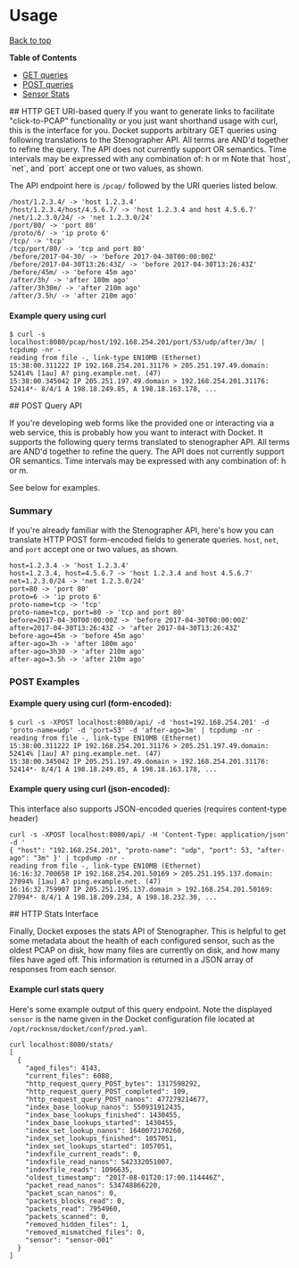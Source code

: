 # Usage

[Back to top](README.md)

**Table of Contents**
- [GET queries](#get)
- [POST queries](#post)
- [Sensor Stats](#stats)

<a name="get" />
## HTTP GET URI-based query
If you want to generate links to facilitate "click-to-PCAP" functionality or you
just want shorthand usage with curl, this is the interface for you. Docket
supports arbitrary GET queries using following translations to the Stenographer
API. All terms are AND'd together to refine the query. The API does not
currently support OR semantics. Time intervals may be expressed with any
combination of: h or m
Note that `host`, `net`, and `port` accept one or two values, as shown.

The API endpoint here is `/pcap/` followed by the URI
 queries listed below.

```
/host/1.2.3.4/ -> 'host 1.2.3.4'
/host/1.2.3.4/host/4.5.6.7/ -> 'host 1.2.3.4 and host 4.5.6.7'
/net/1.2.3.0/24/ -> 'net 1.2.3.0/24'
/port/80/ -> 'port 80'
/proto/6/ -> 'ip proto 6'
/tcp/ -> 'tcp'
/tcp/port/80/ -> 'tcp and port 80'
/before/2017-04-30/ -> 'before 2017-04-30T00:00:00Z'
/before/2017-04-30T13:26:43Z/ -> 'before 2017-04-30T13:26:43Z'
/before/45m/ -> 'before 45m ago'
/after/3h/ -> 'after 180m ago'
/after/3h30m/ -> 'after 210m ago'
/after/3.5h/ -> 'after 210m ago'
```

#### Example query using curl
```
$ curl -s localhost:8080/pcap/host/192.168.254.201/port/53/udp/after/3m/ | tcpdump -nr -
reading from file -, link-type EN10MB (Ethernet)
15:38:00.311222 IP 192.168.254.201.31176 > 205.251.197.49.domain: 52414% [1au] A? ping.example.net. (47)
15:38:00.345042 IP 205.251.197.49.domain > 192.168.254.201.31176: 52414*- 8/4/1 A 198.18.249.85, A 198.18.163.178, ...
```

<a name="post" />
## POST Query API

If you're developing web forms like the provided one or interacting via a web
service, this is probably how you want to interact with Docket. It supports the
following query terms translated to stenographer API. All terms are AND'd
together to refine the query. The API does not currently support OR semantics.
Time intervals may be expressed with any combination of: h or m.

See below for examples.

### Summary

If you're already familiar with the Stenographer API, here's how you can
translate HTTP POST form-encoded fields to generate queries. `host`, `net`, and
`port` accept one or two values, as shown.

```
host=1.2.3.4 -> 'host 1.2.3.4'
host=1.2.3.4, host=4.5.6.7 -> 'host 1.2.3.4 and host 4.5.6.7'
net=1.2.3.0/24 -> 'net 1.2.3.0/24'
port=80 -> 'port 80'
proto=6 -> 'ip proto 6'
proto-name=tcp -> 'tcp'
proto-name=tcp, port=80 -> 'tcp and port 80'
before=2017-04-30T00:00:00Z -> 'before 2017-04-30T00:00:00Z'
after=2017-04-30T13:26:43Z -> 'after 2017-04-30T13:26:43Z'
before-ago=45m -> 'before 45m ago'
after-ago=3h -> 'after 180m ago'
after-ago=3h30 -> 'after 210m ago'
after-ago=3.5h -> 'after 210m ago'
```

### POST Examples

#### Example query using curl (form-encoded):
```
$ curl -s -XPOST localhost:8080/api/ -d 'host=192.168.254.201' -d 'proto-name=udp' -d 'port=53' -d 'after-ago=3m' | tcpdump -nr -
reading from file -, link-type EN10MB (Ethernet)
15:38:00.311222 IP 192.168.254.201.31176 > 205.251.197.49.domain: 52414% [1au] A? ping.example.net. (47)
15:38:00.345042 IP 205.251.197.49.domain > 192.168.254.201.31176: 52414*- 8/4/1 A 198.18.249.85, A 198.18.163.178, ...
```
#### Example query using curl (json-encoded):

This interface also supports JSON-encoded queries (requires content-type header)

```
curl -s -XPOST localhost:8080/api/ -H 'Content-Type: application/json' -d '
{ "host": "192.168.254.201", "proto-name": "udp", "port": 53, "after-ago": "3m" }' | tcpdump -nr -
reading from file -, link-type EN10MB (Ethernet)
16:16:32.700658 IP 192.168.254.201.50169 > 205.251.195.137.domain: 27094% [1au] A? ping.example.net. (47)
16:16:32.759907 IP 205.251.195.137.domain > 192.168.254.201.50169: 27094*- 8/4/1 A 198.18.209.234, A 198.18.232.30, ...
```

<a name="stats" />
## HTTP Stats Interface

Finally, Docket exposes the stats API of Stenographer. This
is helpful to get some metadata about the health of each
configured sensor, such as the oldest PCAP on disk, how many
files are currently on disk, and how many files have aged
off. This information is returned in a JSON array of
responses from each sensor.

#### Example curl stats query

Here's some example output of this query endpoint. Note the
displayed `sensor` is the name given in the Docket
configuration file located at `/opt/rocknsm/docket/conf/prod.yaml`.

```
curl localhost:8080/stats/
[
  {
    "aged_files": 4143,
    "current_files": 6088,
    "http_request_query_POST_bytes": 1317598292,
    "http_request_query_POST_completed": 109,
    "http_request_query_POST_nanos": 477279214677,
    "index_base_lookup_nanos": 550931912435,
    "index_base_lookups_finished": 1430455,
    "index_base_lookups_started": 1430455,
    "index_set_lookup_nanos": 1640072170260,
    "index_set_lookups_finished": 1057051,
    "index_set_lookups_started": 1057051,
    "indexfile_current_reads": 0,
    "indexfile_read_nanos": 542332051007,
    "indexfile_reads": 1096635,
    "oldest_timestamp": "2017-08-01T20:17:00.114446Z",
    "packet_read_nanos": 534748866220,
    "packet_scan_nanos": 0,
    "packets_blocks_read": 0,
    "packets_read": 7954960,
    "packets_scanned": 0,
    "removed_hidden_files": 1,
    "removed_mismatched_files": 0,
    "sensor": "sensor-001"
  }
]
```
